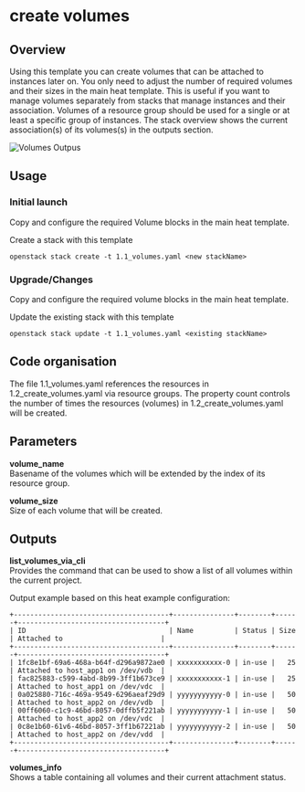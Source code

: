 # create volumes

## Overview

Using this template you can create volumes that can be attached to instances later on. You only need to adjust the
number of required volumes and their sizes in the main heat template. This is useful if you want to manage volumes
separately from stacks that manage instances and their association. Volumes of a resource group should be used for
 a single or at least a specific group of instances.
The stack overview shows the current association(s) of its volumes(s) in the outputs section.

![Volumes Outpus](img/volumeshorizonoutput.png)

## Usage

### Initial launch

Copy and configure the required Volume blocks in the main heat template.

Create a stack with this template

```shell
openstack stack create -t 1.1_volumes.yaml <new stackName>
```

### Upgrade/Changes

Copy and configure the required volume blocks in the main heat template.

Update the existing stack with this template

```shell
openstack stack update -t 1.1_volumes.yaml <existing stackName>
```

## Code organisation

The file 1.1_volumes.yaml references the resources in 1.2_create_volumes.yaml via resource groups. The property count controls the number of times the resources (volumes) in 1.2_create_volumes.yaml will be created.

## Parameters

**volume_name**  
Basename of the volumes which will be extended by the index of its resource group.

**volume_size**  
Size of each volume that will be created.

## Outputs

**list_volumes_via_cli**  
Provides the command that can be used to show a list of all volumes within the current project.

Output example based on this heat example configuration:

```shell
+--------------------------------------+---------------+--------+------+------------------------------------+
| ID                                   | Name          | Status | Size | Attached to                        |
+--------------------------------------+---------------+--------+------+------------------------------------+
| 1fc8e1bf-69a6-468a-b64f-d296a9872ae0 | xxxxxxxxxxx-0 | in-use |   25 | Attached to host_app1 on /dev/vdb  |
| fac825883-c599-4abd-8b99-3ff1b673ce9 | xxxxxxxxxxx-1 | in-use |   25 | Attached to host_app1 on /dev/vdc  |
| 0a025880-716c-469a-9549-6296aeaf29d9 | yyyyyyyyyyy-0 | in-use |   50 | Attached to host_app2 on /dev/vdb  |
| 00ff6060-c1c9-46bd-8057-0dffb5f221ab | yyyyyyyyyyy-1 | in-use |   50 | Attached to host_app2 on /dev/vdc  |
| 0c8e1b60-61v6-46bd-8057-3ff1b67221ab | yyyyyyyyyyy-2 | in-use |   50 | Attached to host_app2 on /dev/vdd  |
+--------------------------------------+---------------+--------+------+------------------------------------+
```

**volumes_info**  
Shows a table containing all volumes and their current attachment status.